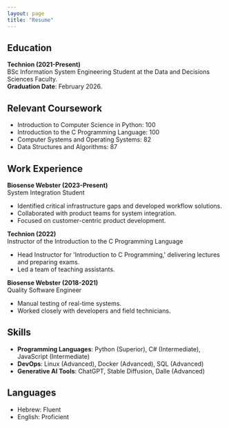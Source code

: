 ```yaml
---
layout: page
title: "Resume"
---
```


## Education
**Technion (2021-Present)**  
BSc Information System Engineering Student at the Data and Decisions Sciences Faculty.  
**Graduation Date**: February 2026.

## Relevant Coursework
- Introduction to Computer Science in Python: 100
- Introduction to the C Programming Language: 100
- Computer Systems and Operating Systems: 82
- Data Structures and Algorithms: 87

## Work Experience
**Biosense Webster (2023-Present)**  
System Integration Student  
- Identified critical infrastructure gaps and developed workflow solutions.  
- Collaborated with product teams for system integration.  
- Focused on customer-centric product development.  

**Technion (2022)**  
Instructor of the Introduction to the C Programming Language  
- Head Instructor for 'Introduction to C Programming,' delivering lectures and preparing exams.  
- Led a team of teaching assistants.  

**Biosense Webster (2018-2021)**  
Quality Software Engineer  
- Manual testing of real-time systems.  
- Worked closely with developers and field technicians.  

## Skills
- **Programming Languages**: Python (Superior), C# (Intermediate), JavaScript (Intermediate)  
- **DevOps**: Linux (Advanced), Docker (Advanced), SQL (Advanced)  
- **Generative AI Tools**: ChatGPT, Stable Diffusion, Dalle (Advanced)  

## Languages
- Hebrew: Fluent  
- English: Proficient
